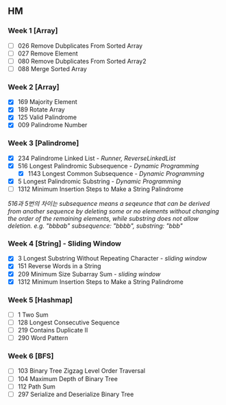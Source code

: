 ## HM

### Week 1 [Array]

- [ ] 026 Remove Dubplicates From Sorted Array
- [ ] 027 Remove Element
- [ ] 080 Remove Dubplicates From Sorted Array2
- [ ] 088 Merge Sorted Array

### Week 2 [Array]

* [X] 169 Majority Element
* [X] 189 Rotate Array
* [X] 125 Valid Palindrome
* [X] 009 Palindrome Number

### Week 3 [Palindrome]

- [X] 234 Palindrome Linked List - *Runner, ReverseLinkedList*
- [X] 516 Longest Palindromic Subsequence - *Dynamic Programming*
  - [X] 1143 Longest Common Subsequence - *Dynamic Programming*
- [X] 5 Longest Palindromic Substring - *Dynamic Programming*
- [ ] 1312 Minimum Insertion Steps to Make a String Palindrome

*516과 5번의 차이는 subsequence means a seqeunce that can be derived from another sequence by deleting some or no elements without changing the order of the remaining elements, while substring does not allow deletion. e.g. "bbbab" subsequence: "bbbb", substring: "bbb"*

### Week 4 [String] - Sliding Window

* [X] 3 Longest Substring Without Repeating Character - *sliding window*
* [X] 151 Reverse Words in a String
* [X] 209 Minimum Size Subarray Sum - *sliding window*
* [X] 1312 Minimum Insertion Steps to Make a String Palindrome

### Week 5 [Hashmap]

- [ ] 1 Two Sum
- [ ] 128 Longest Consecutive Sequence
- [ ] 219 Contains Duplicate II
- [ ] 290 Word Pattern

### Week 6 [BFS]

* [ ] 103 Binary Tree Zigzag Level Order Traversal
* [ ] 104 Maximum Depth of Binary Tree
* [ ] 112 Path Sum
* [ ] 297 Serialize and Deserialize Binary Tree
